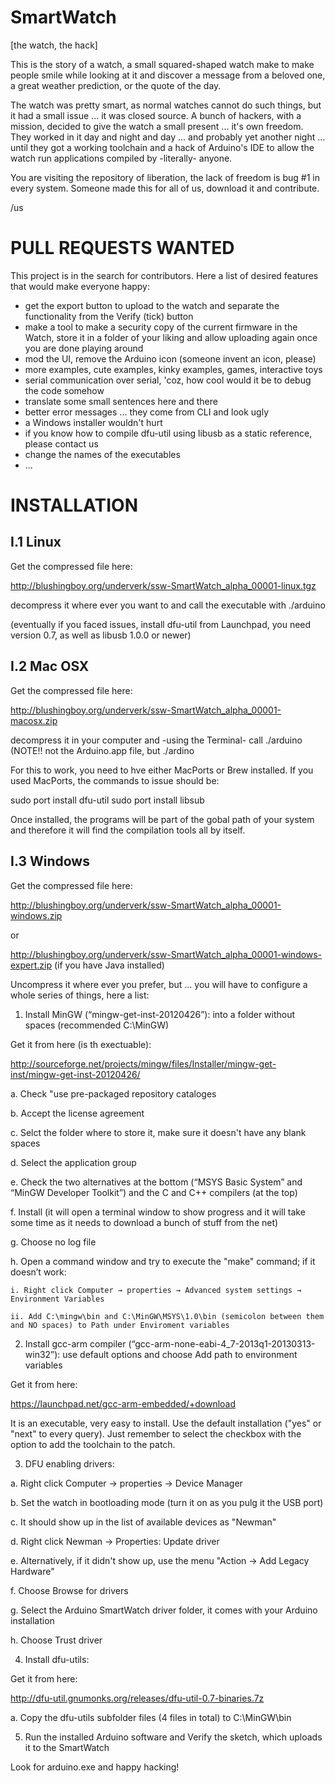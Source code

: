 SmartWatch
==========

[the watch, the hack]


This is the story of a watch, a small squared-shaped watch make to make people smile while looking at it and discover a message from a beloved one, a great weather prediction, or the quote of the day. 

The watch was pretty smart, as normal watches cannot do such things, but it had a small issue ... it was closed source. A bunch of hackers, with a mission, decided to give the watch a small present ... it's own freedom. They worked in it day and night and day ... and probably yet another night ... until they got a working toolchain and a hack of Arduino's IDE to allow the watch run applications compiled by -literally- anyone.

You are visiting the repository of liberation, the lack of freedom is bug #1 in every system. Someone made this for all of us, download it and contribute.

/us

PULL REQUESTS WANTED
====================

This project is in the search for contributors. Here a list of desired features that would make everyone happy:

- get the export button to upload to the watch and separate the functionality from the Verify (tick) button
- make a tool to make a security copy of the current firmware in the Watch, store it in a folder of your liking and allow uploading again once you are done playing around
- mod the UI, remove the Arduino icon (someone invent an icon, please)
- more examples, cute examples, kinky examples, games, interactive toys
- serial communication over serial, 'coz, how cool would it be to debug the code somehow
- translate some small sentences here and there
- better error messages ... they come from CLI and look ugly
- a Windows installer wouldn't hurt
- if you know how to compile dfu-util using libusb as a static reference, please contact us
- change the names of the executables
- ... 

INSTALLATION
============

I.1 Linux
---------

Get the compressed file here:

http://blushingboy.org/underverk/ssw-SmartWatch_alpha_00001-linux.tgz

decompress it where ever you want to and call the executable with ./arduino

(eventually if you faced issues, install dfu-util from Launchpad, you need version 0.7, as well as libusb 1.0.0 or newer)

I.2 Mac OSX
-----------

Get the compressed file here:

http://blushingboy.org/underverk/ssw-SmartWatch_alpha_00001-macosx.zip

decompress it in your computer and -using the Terminal- call ./arduino (NOTE!! not the Arduino.app file, but ./ardino

For this to work, you need to hve either MacPorts or Brew installed. If you used MacPorts, the commands to issue should be:

sudo port install dfu-util
sudo port install libsub

Once installed, the programs will be part of the gobal path of your system and therefore it will find the compilation tools all by itself.

I.3 Windows
-----------

Get the compressed file here:

http://blushingboy.org/underverk/ssw-SmartWatch_alpha_00001-windows.zip

or

http://blushingboy.org/underverk/ssw-SmartWatch_alpha_00001-windows-expert.zip (if you have Java installed)

Uncompress it where ever you prefer, but ... you will have to configure a whole series of things, here a list:

1. Install MinGW (“mingw-get-inst-20120426”): into a folder without spaces (recommended C:\MinGW)

  Get it from here (is th exectuable):
  
  http://sourceforge.net/projects/mingw/files/Installer/mingw-get-inst/mingw-get-inst-20120426/

  a. Check "use pre-packaged repository cataloges

  b. Accept the license agreement

  c. Selct the folder where to store it, make sure it doesn't have any blank spaces

  d. Select the application group


  e. Check the two alternatives at the bottom (“MSYS Basic System” and “MinGW Developer Toolkit”) and the C and C++ compilers (at the top)

  f. Install (it will open a terminal window to show progress and it will take some time as it needs to download a bunch of stuff from the net)

  g. Choose no log file

  h. Open a command window and try to execute the "make" command; if it doesn’t work:

    i. Right click Computer → properties → Advanced system settings → Environment Variables

    ii. Add C:\mingw\bin and C:\MinGW\MSYS\1.0\bin (semicolon between them and NO spaces) to Path under Enviroment variables

2. Install gcc-arm compiler (“gcc-arm-none-eabi-4_7-2013q1-20130313-win32”): use default options and choose Add path to environment variables

  Get it from here:
  
  https://launchpad.net/gcc-arm-embedded/+download
  
  It is an executable, very easy to install. Use the default installation ("yes" or "next" to every query). Just remember to select the checkbox with the option to add the toolchain to the patch.

3. DFU enabling drivers: 

  a. Right click Computer → properties → Device Manager

  b. Set the watch in bootloading mode (turn it on as you pulg it the USB port)

  c. It should show up in the list of available devices as "Newman"

  d. Right click Newman → Properties: Update driver
  
  e. Alternatively, if it didn't show up, use the menu "Action → Add Legacy Hardware"

  f. Choose Browse for drivers
  
  g. Select the Arduino SmartWatch driver folder, it comes with your Arduino installation

  h. Choose Trust driver 
  
4. Install dfu-utils:

  Get it from here:
  
  http://dfu-util.gnumonks.org/releases/dfu-util-0.7-binaries.7z

  a. Copy the dfu-utils subfolder files (4 files in total) to C:\MinGW\bin

5. Run the installed Arduino software and Verify the sketch, which uploads it to the SmartWatch


  Look for arduino.exe and happy hacking!
